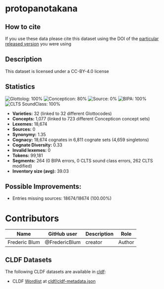 # protopanotakana

## How to cite

If you use these data please cite
this dataset using the DOI of the [particular released version](../../releases/) you were using

## Description


This dataset is licensed under a CC-BY-4.0 license

## Statistics


![Glottolog: 100%](https://img.shields.io/badge/Glottolog-100%25-brightgreen.svg "Glottolog: 100%")
![Concepticon: 80%](https://img.shields.io/badge/Concepticon-80%25-yellow.svg "Concepticon: 80%")
![Source: 0%](https://img.shields.io/badge/Source-0%25-red.svg "Source: 0%")
![BIPA: 100%](https://img.shields.io/badge/BIPA-100%25-brightgreen.svg "BIPA: 100%")
![CLTS SoundClass: 100%](https://img.shields.io/badge/CLTS%20SoundClass-100%25-brightgreen.svg "CLTS SoundClass: 100%")

- **Varieties:** 32 (linked to 32 different Glottocodes)
- **Concepts:** 1,077 (linked to 723 different Concepticon concept sets)
- **Lexemes:** 18,674
- **Sources:** 0
- **Synonymy:** 1.35
- **Cognacy:** 18,674 cognates in 6,811 cognate sets (4,659 singletons)
- **Cognate Diversity:** 0.33
- **Invalid lexemes:** 0
- **Tokens:** 99,181
- **Segments:** 264 (0 BIPA errors, 0 CLTS sound class errors, 262 CLTS modified)
- **Inventory size (avg):** 39.03

## Possible Improvements:



- Entries missing sources: 18674/18674 (100.00%)

# Contributors

Name | GitHub user | Description | Role |
--- | --- | --- | --- |
Frederic Blum | @FredericBlum | creator | Author |




## CLDF Datasets

The following CLDF datasets are available in [cldf](cldf):

- CLDF [Wordlist](https://github.com/cldf/cldf/tree/master/modules/Wordlist) at [cldf/cldf-metadata.json](cldf/cldf-metadata.json)